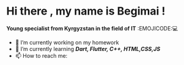# Hi there , my name is Begimai  !
 
 **Young specialist from Kyrgyzstan in the field of IT** :EMOJICODE::computer:



- 🔭 I’m currently working on  my homework
- 🌱 I’m currently learning  ***Dart,  Flutter, C++, HTML,CSS,JS***
- 📫 How to reach me: 

